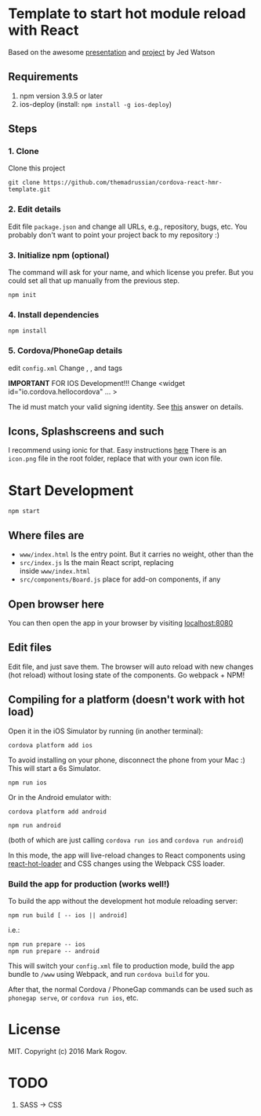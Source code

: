 # Template to start hot module reload with React
Based on the awesome [presentation](http://phonegap.com/blog/2016/04/04/pgdayus2016-phonegap-reactjs/) and [project](https://github.com/JedWatson/picture-tour-app/tree/master) by Jed Watson

## Requirements
1. npm version 3.9.5 or later
2. ios-deploy (install: ```npm install -g ios-deploy```)

## Steps
### 1. Clone
Clone this project
```
git clone https://github.com/themadrussian/cordova-react-hmr-template.git
```
### 2. Edit details
Edit file ```package.json``` and change all URLs, e.g., repository, bugs, etc.
You probably don't want to point your project back to my repository :)

### 3. Initialize npm (optional)
The command will ask for your name, and which license you prefer. But you could set all that up manually from the previous step.
```
npm init
```
### 4. Install dependencies
```
npm install
```
### 5. Cordova/PhoneGap details
edit ```config.xml```
Change <name>, <description>, and <author> tags

**IMPORTANT** FOR IOS Development!!!
Change <widget id="io.cordova.hellocordova" ... >

The id must match your valid signing identity.
See [this](http://stackoverflow.com/questions/24381216/no-provisioning-profiles-with-a-valid-signing-identity-i-e-certificate-and-pri) answer on details.

## Icons, Splashscreens and such
I recommend using ionic for that. Easy instructions [here](http://blog.ionic.io/automating-icons-and-splash-screens/)
There is an ```icon.png``` file in the root folder, replace that with your own icon file.

# Start Development

```
npm start
```
## Where files are
- ```www/index.html``` Is the entry point. But it carries no weight, other than the <head><title>TITLE</title></head>
- ```src/index.js``` Is the main React script, replacing <div is="App"></div> inside ```www/index.html```
- ```src/components/Board.js``` place for add-on components, if any

## Open browser here
You can then open the app in your browser by visiting [localhost:8080](http://localhost:8080)

## Edit files
Edit file, and just save them. The browser will auto reload with new changes (hot reload)
without losing state of the components. Go webpack + NPM!

## Compiling for a platform (doesn't work with hot load)

Open it in the iOS Simulator by running (in another terminal):

```
cordova platform add ios
```

To avoid installing on your phone, disconnect the phone from your Mac :)
This will start a 6s Simulator.

```
npm run ios
```

Or in the Android emulator with:

```
cordova platform add android
```

```
npm run android
```

(both of which are just calling `cordova run ios` and `cordova run android`)

In this mode, the app will live-reload changes to React components using [react-hot-loader](https://github.com/gaearon/react-hot-loader) and CSS changes using the Webpack CSS loader.

### Build the app for production (works well!)

To build the app without the development hot module reloading server:

```
npm run build [ -- ios || android]
```

i.e.:

```
npm run prepare -- ios
npm run prepare -- android
```

This will switch your `config.xml` file to production mode, build the app bundle to `/www` using Webpack, and run `cordova build` for you.

After that, the normal Cordova / PhoneGap commands can be used such as `phonegap serve`, or `cordova run ios`, etc.

# License

MIT. Copyright (c) 2016 Mark Rogov.

# TODO
1. SASS -> CSS

